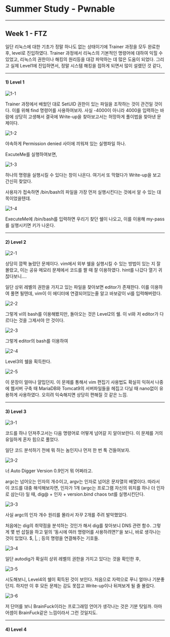 # Summer Study - Pwnable

<hr>

## Week 1 - FTZ

일단 리눅스에 대한 기초가 정말 하나도 없는 상태이기에 Trainer 과정을 모두 완료한 후, level로 진입하였다. Trainer 과정에서 리눅스의 기본적인 명령어에 대하여 익힐 수 있었고, 리눅스의 권한이나 해킹의 원리등을 대강 파악하는 데 많은 도움이 되었다. 그리고 실제 Level1에 진입하면서, 정말 시스템 해킹을 접하게 되면서 많이 설렜던 것 같다,

<hr>

#### 1) Level 1

![1-1](img/1-1.png)

Trainer 과정에서 배웠던 대로 SetUID 권한이 있는 파일을 조작하는 것이 관건일 것이다. 이를 위해 find 명령어를 사용하여보자. 사실 -4000이 아니라 4000을 입력하는 바람에 상당히 고생해서 결국에 Write-up을 찾아보고서는 허망하게 풀이법을 찾아낸 문제이다.

![1-2](img/1-2.png)

야속하게 Permission denied 사이에 끼워져 있는 실행파일 하나.

ExcuteMe를 실행하여보면,

![1-3](img/1-3.png)

하나의 명령을 실행시킬 수 있다는 창이 나온다. 여기서 또 막혔다가 Write-up을 보고 간신히 찾았다.

사용자가 접속하면 /bin/bash의 파일을 가장 먼저 실행시킨다는 것에서 알 수 있는 대목이었을텐데.

![1-4](img/1-4.png)

ExecuteMe에 /bin/bash를 입력하면 우리기 찾던 쉘이 나오고, 이를 이용해 my-pass를 실행시키면 키가 나온다.

<hr>

#### 2) Level 2

![2-1](img/2-1.png)

상당히 깜짝 놀랐던 문제이다.  vim에서 외부 쉘을 실행시킬 수 있는 방법이 있는 지 잘 몰랐고, 이는 공유 메모리 문제에서 코드를 짤 때 잘 이용하였다. hint를 나갔다 열기 귀찮다보니....



일단 상위 레벨의 권한을 가지고 있는 파일을 찾아보면 editor가 존재한다. 이를 이용하여 풀면 될텐데, vim이 이 에디터에 연결되어있는줄 알고 바보같이 vi를 입력해버렸다.

![2-2](img/2-2.png)

그렇게 vi의 bash를 이용해봤지만, 돌아오는 것은 Level2의 쉘. 이 vi와 저 editor가 다르다는 것을 그제서야 안 것이다.

![2-3](img/2-3.png)

그렇게 editor의 bash를 이용하여 

![2-4](img/2-4.png)

Level3의 쉘을 획득한다.

![2-5](img/2-5.png)

이 문장이 얼마나 얄밉던지. 이 문제를 통해서 vim 편집기 사용법도 확실히 익혀서 나중에 웹서버 구축 때 MariaDB와 Tomcat9의 서버파일들을 헤집고 다닐 때 nano없이 유용하게 사용하였다. 오히려 익숙해지면 상당히 편해질 것 같은 느낌.

<hr>

#### 3) Level 3

![3-1](img/3-1.png)

코드를 하나 던져주고서는 다음 명령어로 어떻게 넘어갈 지 알아보란다. 이 문제를 거의 유일하게 혼자 힘으로 풀었다.

일단 코드 분석하기 전에 뭐 하는 놈인지나 먼저 한 번 툭 건들여보자.

![3-2](img/3-2.png)

너 Auto Digger Version 0.9인거 뭐 어쩌라고.

argc는 넘어오는 인자의 개수이고, argv는 인자로 넘어온 문자열의 배열이다. 따라서 이 코드를 대충 해석해보자면, 인자가 1개 (argc는 프로그램 자신의 위치를 하나 더 인자로 삼는다) 일 때, dig@ + 인자 + version.bind chaos txt를 실행시킨단다.

![3-3](img/3-3.png)

사실 argc의 인자 개수 원리를 몰라서 자꾸 2개를 주려 발악했었다.

처음에는 dig의 취약점을 분석하는 것인가 해서 dig를 찾아보니 DNS 관련 함수. 그렇게 몇 번 삽질을 하고 밑의 '동시에 여러 명령어를 사용하려면?'을 보니, 바로 생각나는 것이 있었다. $, |, ; 등의 명령을 연결해주는 기호들.

![3-4](img/3-4.png)

일단 autodig가 확실히 상위 레벨의 권한을 가지고 있다는 것을 확인한 후,

![3-5](img/3-5.png)

시도해보니,  Level4의 쉘이 획득된 것이 보인다. 처음으로 자력으로 푸니 얼마나 기분좋던지. 하지만 이 후 모든 문제는 감도 못잡고 Write-up이나 뒤져보게 될 줄 몰랐다.

![3-6](img/3-6.png)

저 단어를 보니 BrainFuck이라는 프로그래밍 언어가 생각나는 것은 기분 탓일까. 아마 어셈이 BrainFuck같은 느낌이라서 그런 것일지도.



<hr>


#### 4) Level 4
